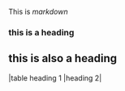 This is *markdown*

### this is a heading

## this is also a heading

|table heading 1 |heading 2| 
